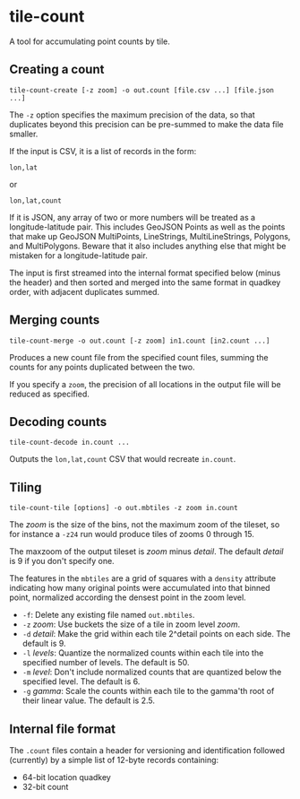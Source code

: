 tile-count
==========

A tool for accumulating point counts by tile.

Creating a count
----------------

    tile-count-create [-z zoom] -o out.count [file.csv ...] [file.json ...]

The `-z` option specifies the maximum precision of the data, so that duplicates
beyond this precision can be pre-summed to make the data file smaller.

If the input is CSV, it is a list of records in the form:

    lon,lat

or

    lon,lat,count

If it is JSON, any array of two or more numbers will be treated as a longitude-latitude
pair. This includes GeoJSON Points as well as the points that make up GeoJSON MultiPoints,
LineStrings, MultiLineStrings, Polygons, and MultiPolygons. Beware that it also includes
anything else that might be mistaken for a longitude-latitude pair.

The input is first streamed into the internal format specified below (minus the header)
and then
sorted and merged into the same format in quadkey order, with adjacent duplicates
summed.

Merging counts
--------------

    tile-count-merge -o out.count [-z zoom] in1.count [in2.count ...]

Produces a new count file from the specified count files, summing the counts for any points
duplicated between the two.

If you specify a `zoom`, the precision of all locations in the output file will be reduced
as specified.

Decoding counts
---------------

    tile-count-decode in.count ...

Outputs the `lon,lat,count` CSV that would recreate `in.count`.

Tiling
------

    tile-count-tile [options] -o out.mbtiles -z zoom in.count

The _zoom_ is the size of the bins, not the maximum zoom of the tileset,
so for instance a `-z24` run would produce tiles of zooms 0 through 15.

The maxzoom of the output tileset is _zoom_ minus _detail_.
The default _detail_ is 9 if you don't specify one.

The features in the `mbtiles` are a grid of squares with a `density` attribute
indicating how many original points were accumulated into that binned point,
normalized according the densest point in the zoom level.

* `-f`: Delete any existing file named `out.mbtiles`.
* `-z` *zoom*: Use buckets the size of a tile in zoom level *zoom*.
* `-d` *detail*: Make the grid within each tile 2^detail points on each side. The default is 9.
* `-l` *levels*: Quantize the normalized counts within each tile into the specified number of levels. The default is 50.
* `-m` *level*: Don't include normalized counts that are quantized below the specified level. The default is 6.
* `-g` *gamma*: Scale the counts within each tile to the gamma'th root of their linear value. The default is 2.5.

Internal file format
--------------------

The `.count` files contain a header for versioning and identification
followed (currently) by a simple list of 12-byte records containing:

   * 64-bit location quadkey
   * 32-bit count
